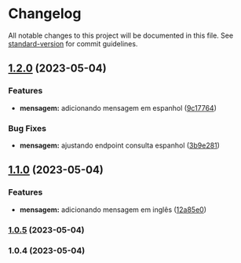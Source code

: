 # Changelog

All notable changes to this project will be documented in this file. See [standard-version](https://github.com/conventional-changelog/standard-version) for commit guidelines.

## [1.2.0](https://github.com/arthurkj/hello-world-api/compare/v1.1.0...v1.2.0) (2023-05-04)


### Features

* **mensagem:** adicionando mensagem em espanhol ([9c17764](https://github.com/arthurkj/hello-world-api/commit/9c17764f8ffda750e52191acacf8066aaa26036c))


### Bug Fixes

* **mensagem:** ajustando endpoint consulta espanhol ([3b9e281](https://github.com/arthurkj/hello-world-api/commit/3b9e281b1de97f06a273d9c31c08659a0f6159fe))

## [1.1.0](https://github.com/arthurkj/hello-world-api/compare/v1.0.5...v1.1.0) (2023-05-04)


### Features

* **mensagem:** adicionando mensagem em inglês ([12a85e0](https://github.com/arthurkj/hello-world-api/commit/12a85e0d090a21c0847785f02b904f0e9384283b))

### [1.0.5](https://github.com/arthurkj/hello-world-api/compare/v1.0.4...v1.0.5) (2023-05-04)

### 1.0.4 (2023-05-04)
